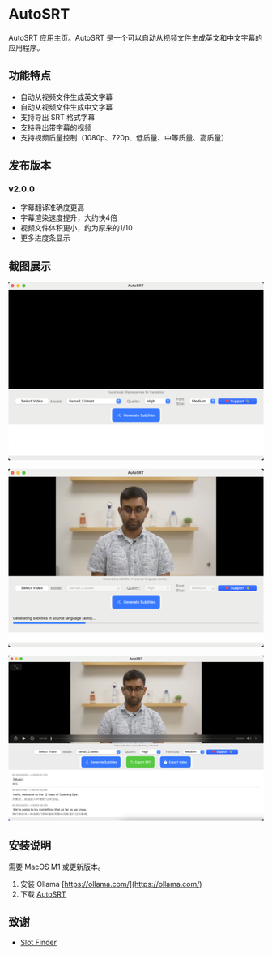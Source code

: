 # AutoSRT

AutoSRT 应用主页。AutoSRT 是一个可以自动从视频文件生成英文和中文字幕的应用程序。

## 功能特点

- 自动从视频文件生成英文字幕
- 自动从视频文件生成中文字幕
- 支持导出 SRT 格式字幕
- 支持导出带字幕的视频
- 支持视频质量控制（1080p、720p、低质量、中等质量、高质量）

## 发布版本

### v2.0.0

- 字幕翻译准确度更高
- 字幕渲染速度提升，大约快4倍
- 视频文件体积更小，约为原来的1/10
- 更多进度条显示

## 截图展示

![首页](https://github.com/yyaadet/autosrt_page/blob/main/screenshots/home.png)

![处理中](https://github.com/yyaadet/autosrt_page/blob/main/screenshots/processing.png)

![完成](https://github.com/yyaadet/autosrt_page/blob/main/screenshots/done.png)

## 安装说明

需要 MacOS M1 或更新版本。

1. 安装 Ollama [https://ollama.com/](https://ollama.com/)
2. 下载 [AutoSRT](https://github.com/yyaadet/autosrt_page/releases)

## 致谢

- [Slot Finder](https://www.51zhi.com/)
